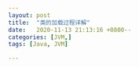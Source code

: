 ```yaml
---
layout: post
title:  "类的加载过程详解"
date:   2020-11-13 21:13:16 +0800--
categories: [JVM,]
tags: [Java, JVM]  

---
```


  

​    

​     